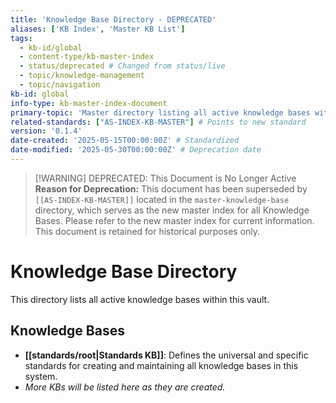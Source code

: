 ```yaml
---
title: 'Knowledge Base Directory - DEPRECATED'
aliases: ['KB Index', 'Master KB List']
tags:
  - kb-id/global
  - content-type/kb-master-index
  - status/deprecated # Changed from status/live
  - topic/knowledge-management
  - topic/navigation
kb-id: global
info-type: kb-master-index-document
primary-topic: 'Master directory listing all active knowledge bases within the vault, with descriptions and links to their root files.'
related-standards: ["AS-INDEX-KB-MASTER"] # Points to new standard
version: '0.1.4'
date-created: '2025-05-15T00:00:00Z' # Standardized
date-modified: '2025-05-30T00:00:00Z' # Deprecation date
---
```


> [!WARNING] DEPRECATED: This Document is No Longer Active
> **Reason for Deprecation:** This document has been superseded by `[[AS-INDEX-KB-MASTER]]` located in the `master-knowledge-base` directory, which serves as the new master index for all Knowledge Bases.
> Please refer to the new master index for current information. This document is retained for historical purposes only.

# Knowledge Base Directory

This directory lists all active knowledge bases within this vault.

## Knowledge Bases

- **[[standards/root|Standards KB]]**: Defines the universal and specific standards for creating and maintaining all knowledge bases in this system.
- *More KBs will be listed here as they are created.*